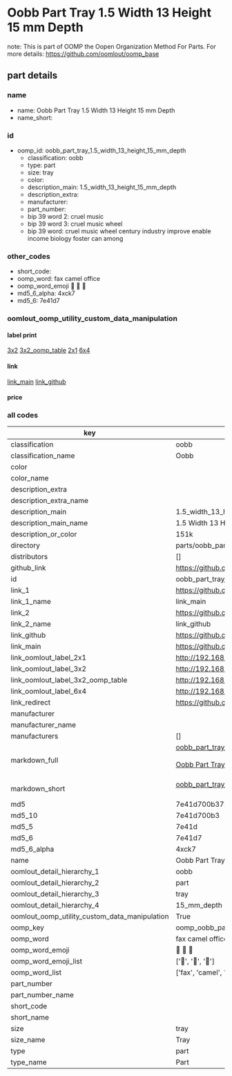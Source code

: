 # Oobb Part Tray 1.5 Width 13 Height 15 mm Depth  

note: This is part of OOMP the Oopen Organization Method For Parts. For more details: https://github.com/oomlout/oomp_base

##  part details
  







### name
* name: Oobb Part Tray 1.5 Width 13 Height 15 mm Depth
* name_short: 
### id
* oomp_id: oobb_part_tray_1.5_width_13_height_15_mm_depth
  * classification: oobb
  * type: part
  * size: tray
  * color: 
  * description_main: 1.5_width_13_height_15_mm_depth
  * description_extra: 
  * manufacturer: 
  * part_number: 
  * bip 39 word 2: cruel music
  * bip 39 word 3: cruel music wheel
  * bip 39 word: cruel music wheel century industry improve enable income biology foster can among

### other_codes
* short_code: 
* oomp_word: fax camel office
* oomp_word_emoji :fax: :camel: :office:
* md5_6_alpha: 4xck7
* md5_6: 7e41d7






### oomlout_oomp_utility_custom_data_manipulation
#### label print
[3x2](http://192.168.1.245:1112/?label=oomp%204xck7)
[3x2_oomp_table](http://192.168.1.108:1112/?label=oomp%204xck7)
[2x1](http://192.168.1.242:1112/?label=oomp%204xck7)
[6x4](http://192.168.1.55:1112/?label=oomp%204xck7)    

#### link

[link_main](https://github.com/oomlout/oomlout_oomp_version_1_messy/tree/main/parts/oobb_part_tray_1.5_width_13_height_15_mm_depth) [link_github](https://github.com/oomlout/oomlout_oomp_version_1_messy/tree/main/parts/oobb_part_tray_1.5_width_13_height_15_mm_depth)                             

#### price







### all codes 
| key | value |  
| --- | --- |  
| classification | oobb |  
| classification_name | Oobb |  
| color |  |  
| color_name |  |  
| description_extra |  |  
| description_extra_name |  |  
| description_main | 1.5_width_13_height_15_mm_depth |  
| description_main_name | 1.5 Width 13 Height 15 mm Depth |  
| description_or_color | 151k |  
| directory | parts/oobb_part_tray_1.5_width_13_height_15_mm_depth |  
| distributors | [] |  
| github_link | https://github.com/oomlout/oomlout_oomp_part_src/tree/main/parts/oobb_part_tray_1.5_width_13_height_15_mm_depth |  
| id | oobb_part_tray_1.5_width_13_height_15_mm_depth |  
| link_1 | https://github.com/oomlout/oomlout_oomp_version_1_messy/tree/main/parts/oobb_part_tray_1.5_width_13_height_15_mm_depth |  
| link_1_name | link_main |  
| link_2 | https://github.com/oomlout/oomlout_oomp_version_1_messy/tree/main/parts/oobb_part_tray_1.5_width_13_height_15_mm_depth |  
| link_2_name | link_github |  
| link_github | https://github.com/oomlout/oomlout_oomp_version_1_messy/tree/main/parts/oobb_part_tray_1.5_width_13_height_15_mm_depth |  
| link_main | https://github.com/oomlout/oomlout_oomp_version_1_messy/tree/main/parts/oobb_part_tray_1.5_width_13_height_15_mm_depth |  
| link_oomlout_label_2x1 | http://192.168.1.242:1112/?label=oomp%204xck7 |  
| link_oomlout_label_3x2 | http://192.168.1.245:1112/?label=oomp%204xck7 |  
| link_oomlout_label_3x2_oomp_table | http://192.168.1.108:1112/?label=oomp%204xck7 |  
| link_oomlout_label_6x4 | http://192.168.1.55:1112/?label=oomp%204xck7 |  
| link_redirect | https://github.com/oomlout/oomlout_oomp_version_1_messy/tree/main/parts/oobb_part_tray_1.5_width_13_height_15_mm_depth |  
| manufacturer |  |  
| manufacturer_name |  |  
| manufacturers | [] |  
| markdown_full | [oobb_part_tray_1.5_width_13_height_15_mm_depth](none)<br>[](none)<br>[Oobb Part Tray 1.5 Width 13 Height 15 Mm Depth](none)<br><br> |  
| markdown_short | [oobb_part_tray_1.5_width_13_height_15_mm_depth](none)<br><br> |  
| md5 | 7e41d700b3728929c8399257f42479a4 |  
| md5_10 | 7e41d700b3 |  
| md5_5 | 7e41d |  
| md5_6 | 7e41d7 |  
| md5_6_alpha | 4xck7 |  
| name | Oobb Part Tray 1.5 Width 13 Height 15 mm Depth |  
| oomlout_detail_hierarchy_1 | oobb |  
| oomlout_detail_hierarchy_2 | part |  
| oomlout_detail_hierarchy_3 | tray |  
| oomlout_detail_hierarchy_4 | 15_mm_depth |  
| oomlout_oomp_utility_custom_data_manipulation | True |  
| oomp_key | oomp_oobb_part_tray_1.5_width_13_height_15_mm_depth |  
| oomp_word | fax camel office |  
| oomp_word_emoji | :fax: :camel: :office: |  
| oomp_word_emoji_list | [':fax:', ':camel:', ':office:'] |  
| oomp_word_list | ['fax', 'camel', 'office'] |  
| part_number |  |  
| part_number_name |  |  
| short_code |  |  
| short_name |  |  
| size | tray |  
| size_name | Tray |  
| type | part |  
| type_name | Part |  
